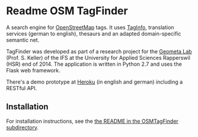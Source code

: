 # Readme OSM TagFinder

A search engine for [OpenStreetMap](www.openstreetmap.org) tags. It uses [TagInfo](http://taginfo.openstreetmap.org), translation services  (german to english), thesaurs and an adapted domain-specific semantic net.

TagFinder was developed as part of a research project for the [Geometa Lab](http://www.hsr.ch/geometalab) (Prof. S. Keller) of the IFS at the University for Applied Sciences Rapperswil (HSR) end of 2014. 
The application is written in Python 2.7 and uses the Flask web framework. 

There's a demo prototype at [Heroku](http://tagfinder.herokuapp.com/) (in english and german) including a RESTful API.

## Installation
For installation instructions, see the [the README in the OSMTagFinder
subdirectory](OSMTagFinder/README.md).
